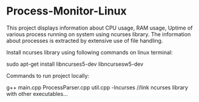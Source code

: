 # Process-Monitor-Linux
This project displays information about CPU usage, RAM usage, Uptime of various process running on system using ncurses library.
The information about processes is extracted by extensive use of file handling.

Install ncurses library using following commands on linux terminal:

sudo apt-get install libncurses5-dev libncursesw5-dev

Commands to run project locally:

g++ main.cpp ProcessParser.cpp util.cpp -lncurses             //link ncurses library with other executables...

